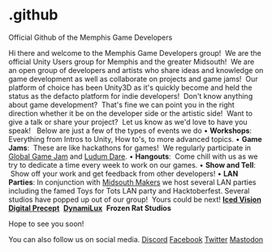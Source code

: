 # .github
Official Github of the Memphis Game Developers

Hi there and welcome to the Memphis Game Developers group!  We are the official Unity Users group for Memphis and the greater Midsouth!  We are an open group of developers and artists who share ideas and knowledge on game development as well as collaborate on projects and game jams!  Our platform of choice has been Unity3D as it's quickly become and held the status as the defacto platform for indie developers!  Don't know anything about game development?  That's fine we can point you in the right direction whether it be on the developer side or the artistic side!  Want to give a talk or share your project?  Let us know as we'd love to have you speak!   Below are just a few of the types of events we do • **Workshops**: Everything from Intros to Unity, How to's, to more advanced topics. • **Game Jams**:  These are like hackathons for games!  We regularly participate in [Global Game Jam](http://globalgamejam.org/) and [Ludum Dare](http://ludumdare.com/). • **Hangouts**:  Come chill with us as we try to dedicate a time every week to work on our games. • **Show and Tell**:  Show off your work and get feedback from other developers! • **LAN Parties**: In conjunction with [Midsouth Makers](http://www.midsouthmakers.org/) we host several LAN parties including the famed Toys for Tots LAN party and Hacktoberfest. Several studios have popped up out of our group!  Yours could be next! 
**[Iced Vision](http://www.icedvision.com/)**  
**[Digital Precept](http://digitalprecept.com/)**  
**[DynamiLux](http://dynamilux.com/)**  
**Frozen Rat Studios** 

Hope to see you soon! 

You can also follow us on social media. 
[Discord](discord.gg/FukPzQh) 
[Facebook](https://www.facebook.com/MemphisGameDevelopers/)
[Twitter](https://twitter.com/MemphisGameDev)
<a rel="me" href="https://mastodon.gamedev.place/@MemphisGameDevs">Mastodon</a>
